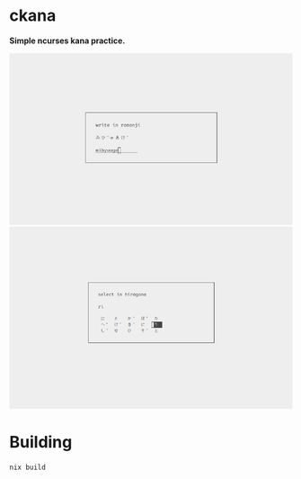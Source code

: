 # ckana
**Simple ncurses kana practice.**

![Romanji problem](.githubassets/romanji.png)
![Hiragana problem](.githubassets/hiragana.png)

# Building
```fish
nix build
```

